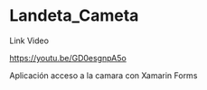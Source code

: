# Landeta_Cameta

Link Video

https://youtu.be/GD0esgnpA5o

Aplicación acceso a la camara con Xamarin Forms
